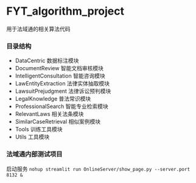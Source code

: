 # FYT_algorithm_project
用于法域通的相关算法代码

### 目录结构
- DataCentric 数据标注模块
- DocumentReview 智能文档审核模块
- IntelligentConsultation 智能咨询模块
- LawEntityExtraction 法律实体抽取模块
- LawsuitPrejudgment 法律诉讼预判模块
- LegalKnowledge 普法常识模块
- ProfessionalSearch 智能专业检索模块
- RelevantLaws 相关法条模块
- SimilarCaseRetrieval 相似案例模块
- Tools 训练工具模块
- Utils 工具模块

### 法域通内部测试项目
启动服务
```nohup streamlit run OnlineServer/show_page.py --server.port 8132 &```